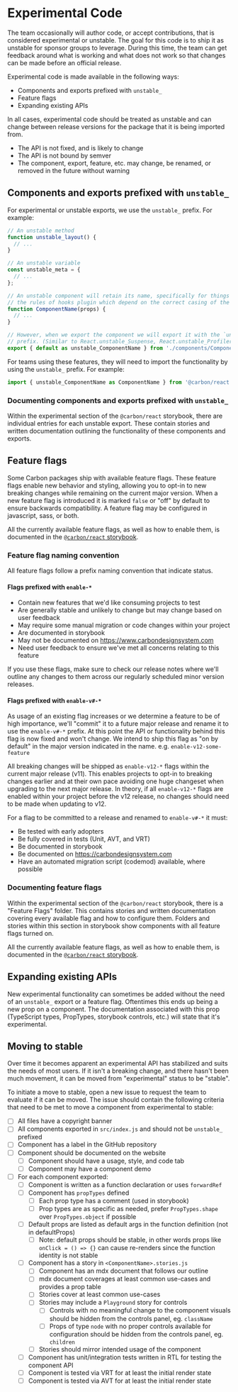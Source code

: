 # Experimental Code

The team occasionally will author code, or accept contributions, that is
considered experimental or unstable. The goal for this code is to ship it as
unstable for sponsor groups to leverage. During this time, the team can get
feedback around what is working and what does not work so that changes can be
made before an official release.

Experimental code is made available in the following ways:

- Components and exports prefixed with `unstable_`
- Feature flags
- Expanding existing APIs

In all cases, experimental code should be treated as unstable and can change
between release versions for the package that it is being imported from.

- The API is not fixed, and is likely to change
- The API is not bound by semver
- The component, export, feature, etc. may change, be renamed, or removed in the
  future without warning

## Components and exports prefixed with `unstable_`

For experimental or unstable exports, we use the `unstable_` prefix. For
example:

```js
// An unstable method
function unstable_layout() {
  // ...
}

// An unstable variable
const unstable_meta = {
  // ...
};

// An unstable component will retain its name, specifically for things like
// the rules of hooks plugin which depend on the correct casing of the name
function ComponentName(props) {
  // ...
}

// However, when we export the component we will export it with the `unstable_`
// prefix. (Similar to React.unstable_Suspense, React.unstable_Profiler)
export { default as unstable_ComponentName } from './components/ComponentName';
```

For teams using these features, they will need to import the functionality by
using the `unstable_` prefix. For example:

```jsx
import { unstable_ComponentName as ComponentName } from '@carbon/react';
```

### Documenting components and exports prefixed with `unstable_`

Within the experimental section of the `@carbon/react` storybook, there are
individual entries for each unstable export. These contain stories and written
documentation outlining the functionality of these components and exports.

## Feature flags

Some Carbon packages ship with available feature flags. These feature flags
enable new behavior and styling, allowing you to opt-in to new breaking changes
while remaining on the current major version. When a new feature flag is
introduced it is marked `false` or "off" by default to ensure backwards
compatibility. A feature flag may be configured in javascript, sass, or both.

All the currently available feature flags, as well as how to enable them, is
documented in the
[`@carbon/react` storybook](https://react.carbondesignsystem.com/?path=/docs/experimental-feature-flags--overview).

### Feature flag naming convention

All feature flags follow a prefix naming convention that indicate status.

#### Flags prefixed with `enable-*`

- Contain new features that we'd like consuming projects to test
- Are generally stable and unlikely to change but may change based on user
  feedback
- May require some manual migration or code changes within your project
- Are documented in storybook
- May not be documented on https://www.carbondesignsystem.com
- Need user feedback to ensure we've met all concerns relating to this feature

If you use these flags, make sure to check our release notes where we'll outline
any changes to them across our regularly scheduled minor version releases.

#### Flags prefixed with `enable-v#-*`

As usage of an existing flag increases or we determine a feature to be of high
importance, we'll "commit" it to a future major release and rename it to use the
`enable-v#-*` prefix. At this point the API or functionality behind this flag is
now fixed and won't change. We intend to ship this flag as "on by default" in
the major version indicated in the name. e.g. `enable-v12-some-feature`

All breaking changes will be shipped as `enable-v12-*` flags within the current
major release (v11). This enables projects to opt-in to breaking changes earlier
and at their own pace avoiding one huge changeset when upgrading to the next
major release. In theory, if all `enable-v12-*` flags are enabled within your
project before the v12 release, no changes should need to be made when updating
to v12.

For a flag to be committed to a release and renamed to `enable-v#-*` it must:

- Be tested with early adopters
- Be fully covered in tests (Unit, AVT, and VRT)
- Be documented in storybook
- Be documented on https://carbondesignsystem.com
- Have an automated migration script (codemod) available, where possible

### Documenting feature flags

Within the experimental section of the `@carbon/react` storybook, there is a
"Feature Flags" folder. This contains stories and written documentation covering
every available flag and how to configure them. Folders and stories within this
section in storybook show components with all feature flags turned on.

All the currently available feature flags, as well as how to enable them, is
documented in the
[`@carbon/react` storybook](https://react.carbondesignsystem.com/?path=/docs/experimental-feature-flags--overview).

## Expanding existing APIs

New experimental functionality can sometimes be added without the need of an
`unstable_` export or a feature flag. Oftentimes this ends up being a new prop
on a component. The documentation associated with this prop (TypeScript types,
PropTypes, storybook controls, etc.) will state that it's experimental.

## Moving to stable

Over time it becomes apparent an experimental API has stabilized and suits the
needs of most users. If it isn't a breaking change, and there hasn't been much
movement, it can be moved from "experimental" status to be "stable".

To initiate a move to stable, open a new issue to request the team to evaluate
if it can be moved. The issue should contain the following criteria that need to
be met to move a component from experimental to stable:

- [ ] All files have a copyright banner
- [ ] All components exported in `src/index.js` and should not be `unstable_`
      prefixed
- [ ] Component has a label in the GitHub repository
- [ ] Component should be documented on the website
  - [ ] Component should have a usage, style, and code tab
  - [ ] Component may have a component demo
- [ ] For each component exported:
  - [ ] Component is written as a function declaration or uses `forwardRef`
  - [ ] Component has `propTypes` defined
    - [ ] Each prop type has a comment (used in storybook)
    - [ ] Prop types are as specific as needed, prefer `PropTypes.shape` over
          `PropTypes.object` if possible
  - [ ] Default props are listed as default args in the function definition (not
        in defaultProps)
    - [ ] Note: default props should be stable, in other words props like
          `onClick = () => {}` can cause re-renders since the function identity
          is not stable
  - [ ] Component has a story in `<ComponentName>.stories.js`
    - [ ] Component has an mdx document that follows our outline
    - [ ] mdx document coverages at least common use-cases and provides a prop
          table
    - [ ] Stories cover at least common use-cases
    - [ ] Stories may include a `Playground` story for controls
      - [ ] Controls with no meaningful change to the component visuals should
            be hidden from the controls panel, eg. `className`
      - [ ] Props of type `node` with no proper controls available for
            configuration should be hidden from the controls panel, eg.
            `children`
    - [ ] Stories should mirror intended usage of the component
  - [ ] Component has unit/integration tests written in RTL for testing the
        component API
  - [ ] Component is tested via VRT for at least the initial render state
  - [ ] Component is tested via AVT for at least the initial render state
